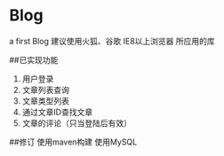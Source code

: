 # Blog
a first Blog
建议使用火狐、谷歌 IE8以上浏览器
所应用的库
 

##已实现功能
1.	用户登录
2.	文章列表查询
3.	文章类型列表
4.	通过文章ID查找文章
5.	文章的评论（只当登陆后有效）

##修订
使用maven构建
使用MySQL